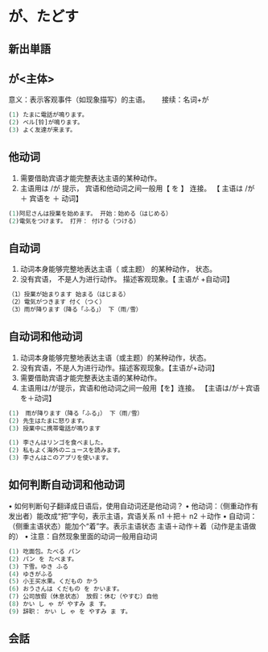 # が、たどす

## 新出単語


## が<主体>

意义：表示客观事件（如现象描写）的主语。　　
接续：名词+が

```ts
(1) たまに電話が鳴ります。
(2) ベル[铃]が鳴ります。
(3) よく友達が来ます。
```

## 他动词

1. 需要借助宾语才能完整表达主语的某种动作。
2. 主语用は /が 提示， 宾语和他动词之间一般用【 を 】 连接。
   【 主语は /が ＋ 宾语を ＋ 动词】

```ts
(1)阿尼さんは授業を始めます。 开始：始める（はじめる）
(2)電気をつけます。 打开： 付ける（つける）
```

## 自动词

1. 动词本身能够完整地表达主语（ 或主题） 的某种动作， 状态。
2. 没有宾语， 不是人为进行动作。 描述客观现象。【 主语が +自动词】

```ts
（1）授業が始まります 始まる（はじまる）
（2）電気がつきます 付く（つく）
（3）雨が降ります（降る「ふる」） 下（雨/雪）
```

## 自动词和他动词

1. 动词本身能够完整地表达主语（或主题）的某种动作，状态。
2. 没有宾语，不是人为进行动作。描述客观现象。【主语が+动词】
3. 需要借助宾语才能完整表达主语的某种动作。
4. 主语用は/が提示，宾语和他动词之间一般用【を】连接。
   【主语は/が＋宾语を＋动词】

```ts
(1)　雨が降ります（降る「ふる」） 下（雨/雪）
(2) 先生はたまに怒ります。
(3) 授業中に携帯電話が鳴ります
```

```ts
(1) 李さんはリンゴを食べました。
(2) 私もよく海外のニュースを読みます。
(3) 李さんはこのアプリを使います。

```

## 如何判断自动词和他动词

• 如何判断句子翻译成日语后，使用自动词还是他动词？
• 他动词：（侧重动作有发出者）能改成“把”字句，表示主语，宾语关系 n1 ＋把＋ n2 ＋动作
• 自动词：（侧重主语状态）能加个“着”字。表示主语状态 主语＋动作＋着（动作是主语做的）
• 注意：自然现象里面的动词一般用自动词

```ts
(1) 吃面包。たべる パン
(2) パン を たべます。
(3) 下雪。ゆき ふる
(4) ゆきがふる
(5) 小王买水果。くだもの かう
(6) おうさんは くだもの を かいます。
(7) 公司放假（休息状态） 放假：休む（やすむ）自他
(8) かい し ゃ が やすみ ま す。
(9) 辞职： かい し ゃ を やすみ ま す。
```
## 会話
